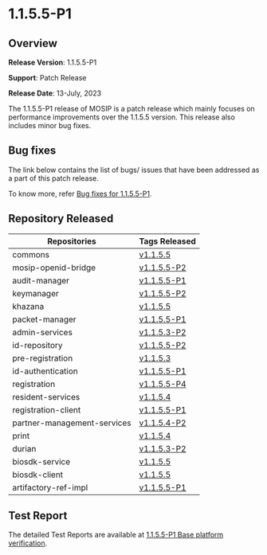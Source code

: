 # 1.1.5.5-P1

## Overview

**Release Version**: 1.1.5.5-P1

**Support**: Patch Release

**Release Date**: 13-July, 2023

The 1.1.5.5-P1 release of MOSIP is a patch release which mainly focuses on performance improvements over the 1.1.5.5 version. This release also includes minor bug fixes.

## Bug fixes

The link below contains the list of bugs/ issues that have been addressed as a part of this patch release. 

To know more, refer [Bug fixes for 1.1.5.5-P1](https://mosip.atlassian.net/browse/MOSIP-28441?jql=%22Release%20Number%5BLabels%5D%22%3D%201.1.5.5-P1).

## Repository Released

| **Repositories**            | **Tags Released**                                                              |
| --------------------------- | ------------------------------------------------------------------------------ |
| commons                     |[v1.1.5.5](https://github.com/mosip/commons/tree/v1.1.5.5) |
| mosip-openid-bridge         |[v1.1.5.5-P2](https://github.com/mosip/mosip-openid-bridge/tree/v1.1.5.5-P2)|
| audit-manager               |[v1.1.5.5-P1](https://github.com/mosip/audit-manager/tree/v1.1.5.5-P1) |
| keymanager                  |[v1.1.5.5-P2](https://github.com/mosip/keymanager/tree/v1.1.5.5-P2) |
| khazana                     |[v1.1.5.5](https://github.com/mosip/khazana/tree/v1.1.5.5) |
| packet-manager              |[v1.1.5.5-P1](https://github.com/mosip/packet-manager/tree/v1.1.5.5-P1) |
| admin-services              |[v1.1.5.3-P2](https://github.com/mosip/admin-services/tree/v1.1.5.3-P2) |
| id-repository               |[v1.1.5.5-P2](https://github.com/mosip/id-repository/tree/v1.1.5.5-P2)|
| pre-registration            |[v1.1.5.3](https://github.com/mosip/pre-registration/tree/v1.1.5.3) |
| id-authentication           |[v1.1.5.5-P1](https://github.com/mosip/id-authentication/tree/v1.1.5.5-P1) |
| registration                |[v1.1.5.5-P4](https://github.com/mosip/registration/tree/v1.1.5.5-P4)|
| resident-services           |[v1.1.5.4](https://github.com/mosip/resident-services/tree/v1.1.5.4) |
| registration-client         |[v1.1.5.5-P1](https://github.com/mosip/registration-client/tree/v1.1.5.5-P1) |
| partner-management-services  |[v1.1.5.4-P2](https://github.com/mosip/partner-management-services/tree/v1.1.5.4-P2) |
| print                       |[v1.1.5.4](https://github.com/mosip/print/tree/v1.1.5.4)|
| durian                      |[v1.1.5.3-P2](https://github.com/mosip/durian/tree/v1.1.5.3-P2)|
| biosdk-service               |[v1.1.5.5](https://github.com/mosip/biosdk-services/tree/v1.1.5.5) |
| biosdk-client               |[v1.1.5.5](https://github.com/mosip/biosdk-client/tree/v1.1.5.5) |
| artifactory-ref-impl         |[v1.1.5.5-P1](https://github.com/mosip/artifactory-ref-impl/tree/v1.1.5.5-P1) |

## Test Report

The detailed Test Reports are available at [1.1.5.5-P1 Base platform verification](https://github.com/mosip/test-management/tree/master/1.1.5.5).
